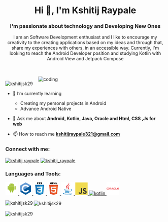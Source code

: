 <h1 align="center">Hi 👋, I'm Kshitij Raypale</h1>
<h3 align="center">I'm passionate about technology and Developing New Ones</h3>
<p align="center">I am an Software Development enthusiast and I like to encourage my creativity to the creating applications based on my ideas and through that, share my experiences with others, in an accessible way. Currently, I'm looking to reach the Android Developer position and studying Kotlin with Android View and Jetpack Compose</p>
<br>
<br>

<img align="right" alt="coding" width="400" src="https://user-images.githubusercontent.com/74038190/212750147-854a394f-fee9-4080-9770-78a4b7ece53f.gif">
<p align="left"> <img src="https://komarev.com/ghpvc/?username=kshitijsk29&label=Profile%20views&color=0e75b6&style=flat" alt="kshitijsk29" /> </p>

- 🌱 I’m currently learning 
    <ul>
      <li>Creating my personal projects in Android</li>
      <li>Advance Android Native</li>
  </ul>

- 💬 Ask me about **Android, Kotlin, Java, Oracle and Html, CSS ,Js for web**

- 📫 How to reach me **kshitijraypale321@gmail.com**

<h3 align="left">Connect with me:</h3>
<p align="left">
<a href="https://linkedin.com/in/kshitij raypale" target="blank"><img align="center" src="https://raw.githubusercontent.com/rahuldkjain/github-profile-readme-generator/master/src/images/icons/Social/linked-in-alt.svg" alt="kshitij raypale" height="30" width="40" /></a>
<a href="https://instagram.com/kshitij_raypale" target="blank"><img align="center" src="https://raw.githubusercontent.com/rahuldkjain/github-profile-readme-generator/master/src/images/icons/Social/instagram.svg" alt="kshitij_raypale" height="30" width="40" /></a>
</p>

<h3 align="left">Languages and Tools:</h3>
<p align="left"> <a href="https://developer.android.com" target="_blank" rel="noreferrer"> <img src="https://raw.githubusercontent.com/devicons/devicon/master/icons/android/android-original-wordmark.svg" alt="android" width="40" height="40"/> </a> <a href="https://www.cprogramming.com/" target="_blank" rel="noreferrer"> <img src="https://raw.githubusercontent.com/devicons/devicon/master/icons/c/c-original.svg" alt="c" width="40" height="40"/> </a> <a href="https://www.w3schools.com/css/" target="_blank" rel="noreferrer"> <img src="https://raw.githubusercontent.com/devicons/devicon/master/icons/css3/css3-original-wordmark.svg" alt="css3" width="40" height="40"/> </a> <a href="https://www.w3.org/html/" target="_blank" rel="noreferrer"> <img src="https://raw.githubusercontent.com/devicons/devicon/master/icons/html5/html5-original-wordmark.svg" alt="html5" width="40" height="40"/> </a> <a href="https://www.java.com" target="_blank" rel="noreferrer"> <img src="https://raw.githubusercontent.com/devicons/devicon/master/icons/java/java-original.svg" alt="java" width="40" height="40"/> </a> <a href="https://developer.mozilla.org/en-US/docs/Web/JavaScript" target="_blank" rel="noreferrer"> <img src="https://raw.githubusercontent.com/devicons/devicon/master/icons/javascript/javascript-original.svg" alt="javascript" width="40" height="40"/> </a> <a href="https://kotlinlang.org" target="_blank" rel="noreferrer"> <img src="https://www.vectorlogo.zone/logos/kotlinlang/kotlinlang-icon.svg" alt="kotlin" width="40" height="40"/> </a> <a href="https://www.oracle.com/" target="_blank" rel="noreferrer"> <img src="https://raw.githubusercontent.com/devicons/devicon/master/icons/oracle/oracle-original.svg" alt="oracle" width="40" height="40"/> </a> </p>

<p><img align="left" src="https://github-readme-stats.vercel.app/api/top-langs?username=kshitijsk29&show_icons=true&locale=en&layout=compact" alt="kshitijsk29" /></p>

<p>&nbsp;<img align="center" src="https://github-readme-stats.vercel.app/api?username=kshitijsk29&show_icons=true&locale=en" alt="kshitijsk29" /></p>

<p><img align="center" src="https://github-readme-streak-stats.herokuapp.com/?user=kshitijsk29&" alt="kshitijsk29" /></p>
